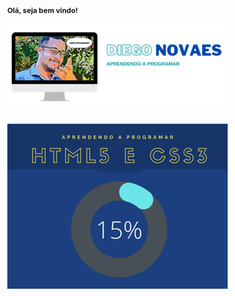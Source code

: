 ### Olá, seja bem vindo!
 
![alt text](https://github.com/dlnovaes/aprendendohtml/blob/main/img/logooficial.png?raw=true "Logo")

##
![alt text](https://raw.githubusercontent.com/dlnovaes/aprendendohtml/f70e37a289edf027a0bea165b2c34e84ec8bfc66/img/BlueChart.svg "Logo")


